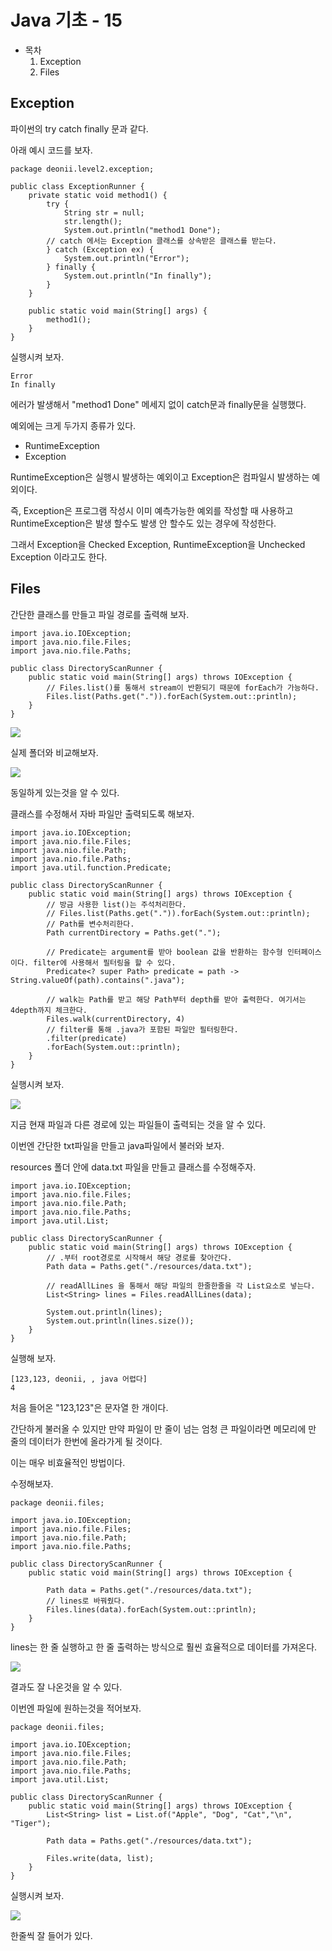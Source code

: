 # Java 기초 - 15

- 목차
    1. Exception
    2. Files

## Exception

파이썬의 try catch finally 문과 같다.

아래 예시 코드를 보자.

```
package deonii.level2.exception;

public class ExceptionRunner {
    private static void method1() {
        try {
            String str = null;
            str.length();
            System.out.println("method1 Done");
        // catch 에서는 Exception 클래스를 상속받은 클래스를 받는다.
        } catch (Exception ex) {
            System.out.println("Error");
        } finally {
            System.out.println("In finally");
        }
    }

    public static void main(String[] args) {
        method1();
    }
}
```

실행시켜 보자.

```
Error
In finally
```

에러가 발생해서 "method1 Done" 메세지 없이 catch문과 finally문을 실행했다.

예외에는 크게 두가지 종류가 있다.

- RuntimeException
- Exception

RuntimeException은 실행시 발생하는 예외이고 Exception은 컴파일시 발생하는 예외이다.

즉, Exception은 프로그램 작성시 이미 예측가능한 예외를 작성할 때 사용하고 RuntimeException은 발생 할수도 발생 안 할수도 있는 경우에 작성한다.

그래서 Exception을 Checked Exception, RuntimeException을 Unchecked Exception 이라고도 한다.

## Files

간단한 클래스를 만들고 파일 경로를 출력해 보자.

```
import java.io.IOException;
import java.nio.file.Files;
import java.nio.file.Paths;

public class DirectoryScanRunner {
    public static void main(String[] args) throws IOException {
        // Files.list()를 통해서 stream이 반환되기 때문에 forEach가 가능하다.
        Files.list(Paths.get(".")).forEach(System.out::println);
    }
}
```

![](https://velog.velcdn.com/images/deonii/post/d021225c-b845-4847-a938-74ea2a912a8e/image.png)

실제 폴더와 비교해보자.

![](https://velog.velcdn.com/images/deonii/post/d9f1abf3-53aa-45c0-9c9a-f46d45a86a8f/image.png)

동일하게 있는것을 알 수 있다.

클래스를 수정해서 자바 파일만 출력되도록 해보자.

```
import java.io.IOException;
import java.nio.file.Files;
import java.nio.file.Path;
import java.nio.file.Paths;
import java.util.function.Predicate;

public class DirectoryScanRunner {
    public static void main(String[] args) throws IOException {
        // 방금 사용한 list()는 주석처리한다.
        // Files.list(Paths.get(".")).forEach(System.out::println);
        // Path를 변수처리한다.
        Path currentDirectory = Paths.get(".");

        // Predicate는 argument를 받아 boolean 값을 반환하는 함수형 인터페이스이다. filter에 사용해서 필터링을 할 수 있다.
        Predicate<? super Path> predicate = path -> String.valueOf(path).contains(".java");

        // walk는 Path를 받고 해당 Path부터 depth를 받아 출력한다. 여기서는 4depth까지 체크한다.
        Files.walk(currentDirectory, 4)
        // filter를 통해 .java가 포함된 파일만 필터링한다.
        .filter(predicate)
        .forEach(System.out::println);
    }
}
```

실행시켜 보자.

![](https://velog.velcdn.com/images/deonii/post/94ad4890-e301-4ec4-89ab-7de410c96199/image.png)

지금 현재 파일과 다른 경로에 있는 파일들이 출력되는 것을 알 수 있다.

이번엔 간단한 txt파일을 만들고 java파일에서 불러와 보자.

resources 폴더 안에 data.txt 파일을 만들고 클래스를 수정해주자.

```
import java.io.IOException;
import java.nio.file.Files;
import java.nio.file.Path;
import java.nio.file.Paths;
import java.util.List;

public class DirectoryScanRunner {
    public static void main(String[] args) throws IOException {
        // .부터 root경로로 시작해서 해당 경로를 찾아간다.
        Path data = Paths.get("./resources/data.txt");

        // readAllLines 을 통해서 해당 파일의 한줄한줄을 각 List요소로 넣는다.
        List<String> lines = Files.readAllLines(data);

        System.out.println(lines);
        System.out.println(lines.size());
    }
}
```

실행해 보자.

```
[123,123, deonii, , java 어렵다]
4
```

처음 들어온 "123,123"은 문자열 한 개이다.

간단하게 불러올 수 있지만 만약 파일이 만 줄이 넘는 엄청 큰 파일이라면 메모리에 만 줄의 데이터가 한번에 올라가게 될 것이다.

이는 매우 비효율적인 방법이다.

수정해보자.

```
package deonii.files;

import java.io.IOException;
import java.nio.file.Files;
import java.nio.file.Path;
import java.nio.file.Paths;

public class DirectoryScanRunner {
    public static void main(String[] args) throws IOException {

        Path data = Paths.get("./resources/data.txt");
        // lines로 바꿔줬다.
        Files.lines(data).forEach(System.out::println);
    }
}
```

lines는 한 줄 실행하고 한 줄 출력하는 방식으로 훨씬 효율적으로 데이터를 가져온다.

![](https://velog.velcdn.com/images/deonii/post/6d2dbb9b-3eee-4cfa-a248-3f56f1d37cd8/image.png)

결과도 잘 나온것을 알 수 있다.

이번엔 파일에 원하는것을 적어보자.

```
package deonii.files;

import java.io.IOException;
import java.nio.file.Files;
import java.nio.file.Path;
import java.nio.file.Paths;
import java.util.List;

public class DirectoryScanRunner {
    public static void main(String[] args) throws IOException {
        List<String> list = List.of("Apple", "Dog", "Cat","\n", "Tiger");

        Path data = Paths.get("./resources/data.txt");

        Files.write(data, list);
    }
}
```

실행시켜 보자.

![](https://velog.velcdn.com/images/deonii/post/3f819bd8-b72b-496a-8008-969583f71196/image.png)

한줄씩 잘 들어가 있다.
